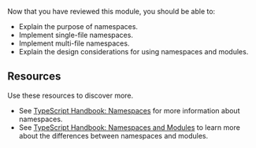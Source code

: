 Now that you have reviewed this module, you should be able to:

- Explain the purpose of namespaces.
- Implement single-file namespaces.
- Implement multi-file namespaces.
- Explain the design considerations for using namespaces and modules.

## Resources

Use these resources to discover more.

- See [TypeScript Handbook: Namespaces](https://www.typescriptlang.org/docs/handbook/namespaces.html) for more information about namespaces.
- See [TypeScript Handbook: Namespaces and Modules](https://www.typescriptlang.org/docs/handbook/namespaces-and-modules.html) to learn more about the differences between namespaces and modules.
